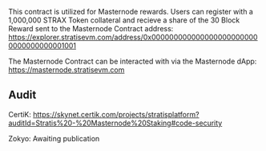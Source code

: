 This contract is utilized for Masternode rewards. Users can register with a 1,000,000 STRAX Token collateral and recieve a share of the 30 Block Reward sent to the Masternode Contract address: https://explorer.stratisevm.com/address/0x0000000000000000000000000000000000001001

The Masternode Contract can be interacted with via the Masternode dApp: https://masternode.stratisevm.com

## Audit

CertiK: https://skynet.certik.com/projects/stratisplatform?auditId=Stratis%20-%20Masternode%20Staking#code-security

Zokyo: Awaiting publication
